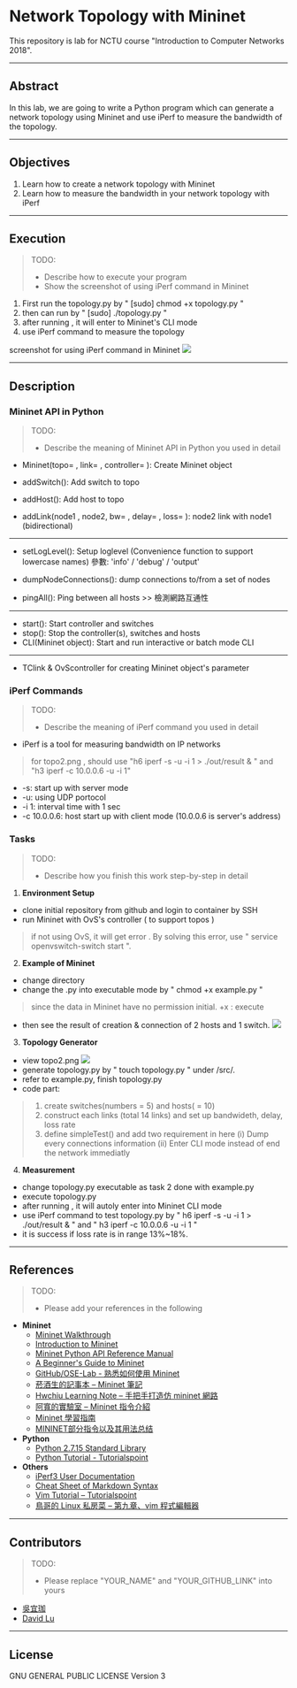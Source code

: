 # Network Topology with Mininet

This repository is lab for NCTU course "Introduction to Computer Networks 2018".

---
## Abstract

In this lab, we are going to write a Python program which can generate a network topology using Mininet and use iPerf to measure the bandwidth of the topology.

---
## Objectives

1. Learn how to create a network topology with Mininet
2. Learn how to measure the bandwidth in your network topology with iPerf

---
## Execution

> TODO: 
> * Describe how to execute your program
> * Show the screenshot of using iPerf command in Mininet
1. First run the topology.py by " [sudo] chmod +x topology.py "
2. then can run by " [sudo] ./topology.py "
3. after running , it will enter to Mininet's CLI mode
4. use iPerf command to measure the topology 

screenshot for using iPerf command in Mininet
![](https://i.imgur.com/OUCCGq8.png)

---
## Description

### Mininet API in Python

> TODO:
> * Describe the meaning of Mininet API in Python you used in detail
* Mininet(topo=  , link=  , controller=  ): Create Mininet object

* addSwitch(): Add switch to topo
* addHost(): Add host to topo
* addLink(node1 , node2, bw=  , delay=  , loss=  ): node2 link with node1 (bidirectional)
---
* setLogLevel(): Setup loglevel (Convenience function to support lowercase names)
		 參數: 'info' / 'debug' / 'output'

* dumpNodeConnections(): dump connections to/from a set of nodes
* pingAll(): Ping between all hosts >> 檢測網路互通性
---
* start(): Start controller and switches
* stop(): Stop the controller(s), switches and hosts
* CLI(Mininet object): Start and run interactive or batch mode CLI
---
* TClink & OvScontroller for creating Mininet object's parameter
	

### iPerf Commands

> TODO:
> * Describe the meaning of iPerf command you used in detail

* iPerf is a tool for measuring bandwidth on IP networks
> for topo2.png , should use "h6 iperf -s -u -i 1 > ./out/result & " and "h3 iperf -c 10.0.0.6 -u -i 1"
* -s: start up with server mode
* -u: using UDP portocol
* -i 1: interval time with 1 sec
* -c 10.0.0.6: host start up with client mode (10.0.0.6 is server's address) 

### Tasks

> TODO:
> * Describe how you finish this work step-by-step in detail

1. **Environment Setup**
 * clone initial repository from github and login to container by SSH
 * run Mininet with OvS's controller ( to support topos )
> if not using OvS, it will get error .
> By solving this error, use " service openvswitch-switch start ".


2. **Example of Mininet**
 * change directory 
 * change the .py into executable mode by " chmod +x example.py "
> since the data in Mininet have no permission initial.  +x : execute
 * then see the result of creation & connection of 2 hosts and 1 switch.
![](https://i.imgur.com/tWRPUTE.png)

3. **Topology Generator**
 * view topo2.png
![](https://i.imgur.com/mYxXc9R.png)
 * generate topology.py by " touch topology.py " under /src/.
 * refer to example.py, finish topology.py 
 * code part:
> 1. create switches(numbers = 5) and hosts( = 10)
> 2. construct each links (total 14 links) and set up bandwideth, delay, loss rate
> 3. define simpleTest() and add two requirement in here
		(i) Dump every connections information
		(ii) Enter CLI mode instead of end the network immediatly


4. **Measurement**
 * change topology.py executable as task 2 done with example.py
 * execute topology.py
 * after running , it will autoly enter into Mininet CLI mode 
 * use iPerf command to test topology.py by " h6 iperf -s -u -i 1 > ./out/result & " and " h3 iperf -c 10.0.0.6 -u -i 1 "
 * it is success if loss rate is in range 13%~18%.


---
## References

> TODO: 
> * Please add your references in the following

* **Mininet**
    * [Mininet Walkthrough](http://mininet.org/walkthrough/)
    * [Introduction to Mininet](https://github.com/mininet/mininet/wiki/Introduction-to-Mininet)
    * [Mininet Python API Reference Manual](http://mininet.org/api/annotated.html)
    * [A Beginner's Guide to Mininet](https://opensourceforu.com/2017/04/beginners-guide-mininet/)
    * [GitHub/OSE-Lab - 熟悉如何使用 Mininet](https://github.com/OSE-Lab/Learning-SDN/blob/master/Mininet/README.md)
    * [菸酒生的記事本 – Mininet 筆記](https://blog.laszlo.tw/?p=81)
    * [Hwchiu Learning Note – 手把手打造仿 mininet 網路](https://hwchiu.com/setup-mininet-like-environment.html)
    * [阿寬的實驗室 – Mininet 指令介紹](https://ting-kuan.blog/2017/11/09/%E3%80%90mininet%E6%8C%87%E4%BB%A4%E4%BB%8B%E7%B4%B9%E3%80%91/)
    * [Mininet 學習指南](https://www.sdnlab.com/11495.html)
    * [MININET部分指令以及其用法总结](https://wenku.baidu.com/view/c942ecb33186bceb19e8bbe8.html)
* **Python**
    * [Python 2.7.15 Standard Library](https://docs.python.org/2/library/index.html)
    * [Python Tutorial - Tutorialspoint](https://www.tutorialspoint.com/python/)
* **Others**
    * [iPerf3 User Documentation](https://iperf.fr/iperf-doc.php#3doc)
    * [Cheat Sheet of Markdown Syntax](https://www.markdownguide.org/cheat-sheet)
    * [Vim Tutorial – Tutorialspoint](https://www.tutorialspoint.com/vim/index.htm)
    * [鳥哥的 Linux 私房菜 – 第九章、vim 程式編輯器](http://linux.vbird.org/linux_basic/0310vi.php)

---
## Contributors

> TODO:
> * Please replace "YOUR_NAME" and "YOUR_GITHUB_LINK" into yours

* [吳宜珈](https://github.com/oao519p)
* [David Lu](https://github.com/yungshenglu)

---
## License

GNU GENERAL PUBLIC LICENSE Version 3
